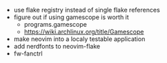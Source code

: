 - use flake registry instead of single flake references
- figure out if using gamescope is worth it
  - programs.gamescope
  - https://wiki.archlinux.org/title/Gamescope
- make neovim into a localy testable application
- add nerdfonts to neovim-flake
- fw-fanctrl
